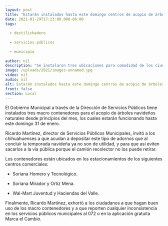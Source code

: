 ```yaml
---
layout: post
title: "Estarán instalados hasta este domingo centros de acopio de árboles navideños del Gobierno Municipal"
date: 2021-01-29T17:23:00.000-06:00
tags:
  
  - destilichadero
  
  - servicios públicos
  
  - municipio
  
author: nil
description: "Se instalaron tres ubicaciones para comodidad de los ciudadanos"
image: /uploads/2021/images-unnamed.jpg
video: nil
audio: nil
alt: Estarán instalados hasta este domingo centros de acopio de árboles navideños del Gobierno Municipal
front: false
section: Local
---
```


El Gobierno Municipal a través de la Dirección de Servicios Públicos tiene instalados tres macro contenedores para el acopio de árboles navideños naturales desde principios del mes, los cuales estarán funcionando hasta este domingo 31 de enero.

Ricardo Martínez, director de Servicios Públicos Municipales, invitó a los chihuahuenses a que acudan a depositar este tipo de adornos que al concluir la temporada navideña ya no son de utilidad, y para que así eviten sacarlos a la vía pública porque el camión recolector no los puede retirar.

Los contenedores están ubicados en los estacionamientos de los siguientes centros comerciales:

- Soriana Homero y Tecnológico.

- Soriana Mirador y Ortiz Mena.

- Wal-Mart Juventud y Haciendas del Valle.


Finalmente, Ricardo Martínez, exhortó a los ciudadanos a que hagan buen uso de los macro contenedores y a que reporten cualquier inconsistencia en los servicios públicos municipales al 072 o en la aplicación gratuita Marca el Cambio.